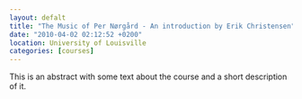 ```yaml
---
layout: defalt
title: "The Music of Per Nørgård - An introduction by Erik Christensen"
date: "2010-04-02 02:12:52 +0200"
location: University of Louisville
categories: [courses]
---
```


This is an abstract with some text about the course and a short description of it.